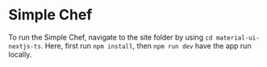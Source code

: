 # Simple Chef

To run the Simple Chef, navigate to the site folder by using `cd material-ui-nextjs-ts`. Here, first run `npm install`, then `npm run dev` have the app run locally. 

